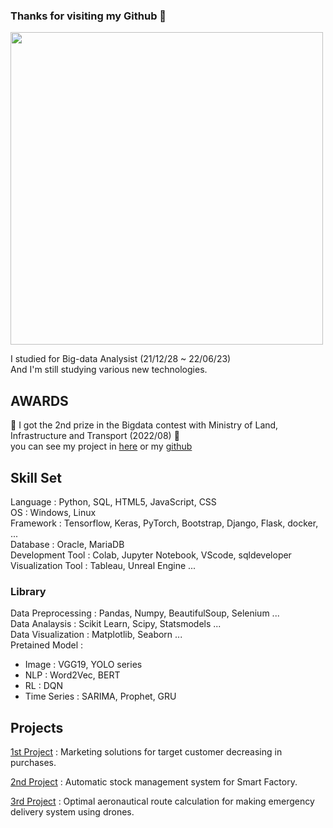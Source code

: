 ### Thanks for visiting my Github 👋

<img src = "https://user-images.githubusercontent.com/96767467/175222361-15131b04-89ab-4808-89f8-9cc1e9b51dc3.jpg" width = "500" height = "500"/>

I studied for Big-data Analysist (21/12/28 ~ 22/06/23)  
And I'm still studying various new technologies.

## AWARDS  
:tada: I got the 2nd prize in the Bigdata contest with Ministry of Land, Infrastructure and Transport (2022/08) :tada:  
you can see my project in [here](https://www.bigdata-transportation.kr/pageant/dashboard/CMPE_000000000020004) or my [github](https://github.com/MiddleJo/SkyRoad_for_Drone)

## Skill Set
Language : Python, SQL, HTML5, JavaScript, CSS  
OS : Windows, Linux  
Framework : Tensorflow, Keras, PyTorch, Bootstrap, Django, Flask, docker,  ...  
Database : Oracle, MariaDB  
Development Tool : Colab, Jupyter Notebook, VScode, sqldeveloper  
Visualization Tool : Tableau, Unreal Engine ...  

### Library
Data Preprocessing : Pandas, Numpy, BeautifulSoup, Selenium ...  
Data Analaysis : Scikit Learn, Scipy, Statsmodels ...  
Data Visualization : Matplotlib, Seaborn ...  
Pretained Model : 
  - Image : VGG19, YOLO series
  - NLP : Word2Vec, BERT
  - RL : DQN
  - Time Series : SARIMA, Prophet, GRU  

## Projects

[1st Project](https://github.com/MiddleJo/Marketing_solutions_for_target_customer) : Marketing solutions for target customer decreasing in purchases.

[2nd Project](https://github.com/MiddleJo/Automatic_stock_management) : Automatic stock management system for Smart Factory.

[3rd Project](https://github.com/MiddleJo/SkyRoad_for_Drone) : Optimal aeronautical route calculation for making emergency delivery system using drones.
